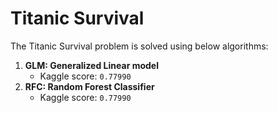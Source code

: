 # Titanic Survival 
The Titanic Survival problem is solved using below algorithms:
1. **GLM: Generalized Linear model**
    - Kaggle score: `0.77990`
2. **RFC: Random Forest Classifier**
    - Kaggle score: `0.77990`
